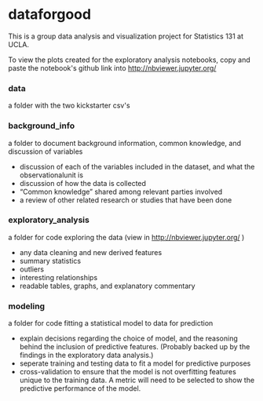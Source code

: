 # dataforgood
This is a group data analysis and visualization project for Statistics 131 at UCLA.

To view the plots created for the exploratory analysis notebooks, copy and paste the notebook's github link into http://nbviewer.jupyter.org/

### data
a folder with the two kickstarter csv's

### background_info
a folder to document background information, common knowledge, and discussion of variables
- discussion of each of the variables included in the dataset, and what the observationalunit is
- discussion of how the data is collected
- “Common knowledge” shared among relevant parties involved
- a review of other related research or studies that have been done

### exploratory_analysis
a folder for code exploring the data  (view in http://nbviewer.jupyter.org/ )
- any data cleaning and new derived features
- summary statistics
- outliers
- interesting relationships
- readable tables, graphs, and explanatory commentary

### modeling
a folder for code fitting a statistical model to data for prediction
- explain decisions regarding the choice of model, and the reasoning behind the inclusion of predictive features. (Probably backed up by the findings in the exploratory data analysis.)
- seperate training and testing data to fit a model for predictive purposes
- cross-validation to ensure that the model is not overfitting features unique to the training data. A metric will need to be selected to show the predictive performance of the model.
